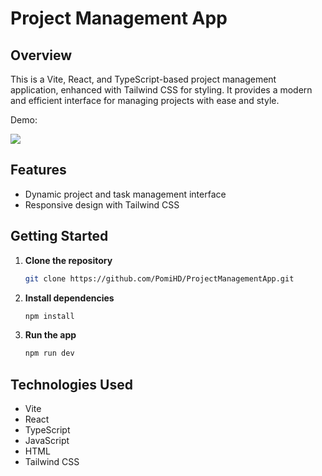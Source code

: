 # Project Management App

## Overview

This is a Vite, React, and TypeScript-based project management application, enhanced with Tailwind CSS for styling. It
provides a modern and efficient interface for managing projects with ease and style.

Demo:

![](./public/React-Project-Manager-demo.gif)

## Features

- Dynamic project and task management interface
- Responsive design with Tailwind CSS

## Getting Started

1. **Clone the repository**
   ```bash
   git clone https://github.com/PomiHD/ProjectManagementApp.git

2. **Install dependencies**
   ```bash
   npm install
3. **Run the app**
   ```bash
   npm run dev

## Technologies Used

- Vite
- React
- TypeScript
- JavaScript
- HTML
- Tailwind CSS

